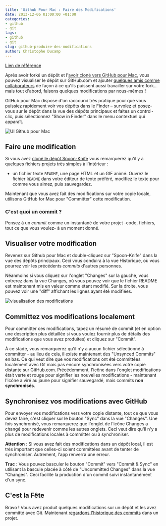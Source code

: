 ```yaml
---
title: 'Github Pour Mac : Faire des Modifications'
date: 2013-12-06 01:00:00 +01:00
categories:
- github
- git
tags:
- github
- git
slug: github-produire-des-modifications
author: Christophe Ducamp
---
```


[Lien de référence](https://help.github.com/articles/making-changes)

Après avoir forké un dépôt et l'[avoir cloné vers GitHub pour Mac](/2013/12/06/github-pour-mac-travailler-avec-des-repos/), vous pouvez visualiser le dépôt sur GitHub.com et ajouter [quelques amis comme collaborateurs](https://help.github.com/articles/how-do-i-add-a-collaborator) de façon à ce qu'ils puissent aussi travailler sur votre fork… mais tout d'abord, faisons quelques modifications par nous-mêmes ! 

GitHub pour Mac dispose d'un raccourci très pratique pour que vous puissiez rapidement voir vos dépôts dans le Finder – survolez et posez-vous sur le dépôt dans la vue des dépôts principaux et faites un control-clic, puis sélectionnez "Show in Finder" dans le menu contextuel qui apparaît.


![UI Github pour Mac](/img/Github-Mac-ShowInFinder.png)

## Faire une modification

Si vous avez [cloné le dépôt Spoon-Knife](/2013/12/06/github-pour-mac-travailler-avec-des-repos/) vous remarquerez qu'il y a quelques fichiers projets très simples à l'intérieur : 
- un fichier texte `README`, une page HTML et un GIF animé.  Ouvrez le fichier `README` dans votre éditeur de texte préféré, modifiez le texte pour comme vous aimez, puis sauvegardez.

Maintenant que vous avez fait des modifications sur votre copie locale, utilisons GitHub for Mac pour "Committer" cette modification.

### C'est quoi un commit ?

Pensez à un *commit* comme un instantané de votre projet -code, fichiers, tout ce que vous voulez- à un moment donné.

## Visualiser votre modification

Revenez sur Github pour Mac et double-cliquez sur "Spoon-Knife" dans la vue des dépôts principaux. Ceci vous conduira à la vue Historique, où vous pourrez voir les précédents *commits* d'autres personnes. 

Néanmoins si vous cliquez sur l'onglet "Changes" sur la gauche, vous entrerez dans la vue Changes, où vous pouvez voir que le fichier README est maintenant mis en valeur comme étant modifié. Sur la droite, vous pouvez voir une "diff" affichant les lignes ayant été modifiées.

![visualisation des modifications](/img/GitHub-Changes-view.png "Visualisation des Modifications")


## Committez vos modifications localement

Pour committer ces modifications, tapez un résumé de commit (et en option une description plus détaillée si vous voulez fournir plus de détails des modifications que vous avez produites) et cliquez sur "Commit".

À ce stade, vous remarquerez qu'il n'y a aucun fichier sélectionné à committer - au lieu de cela, il existe maintenant des "Unsynced Commits" en bas. Ce qui veut dire que vos modifications ont été committées localement avec Git mais pas encore synchronisées vers votre copie distante sur GitHub.com. Précédemment, l'icône dans l'onglet modifications était verte et rouge pour signifier  les nouvelles modifications - maintenant l'icône a viré au jaune pour signifier sauvegardé, mais commits **non synchronisés**.

## Synchronisez vos modifications avec GitHub

Pour envoyer vos modifications vers votre copie distante, tout ce que vous devez faire, c'est cliquer sur le bouton "Sync" dans la vue "Changes". Une fois synchronisé, vous remarquerez que l'onglet de l'icône Changes a changé pour redevenir comme les autres onglets. Ceci veut dire qu'il n'y a plus de modifications locales à committer ou à synchroniser.

**Attention** : Si vous avez fait des modifications dans un dépôt local, il est très important que celles-ci soient committées avant de tenter de synchroniser. Autrement, l'app renverra une erreur.

**Truc** : Vous pouvez basculer le bouton "Commit" vers  "Commit & Sync" en utilisant la bascule placée à côté de "Uncommitted Changes" dans la vue "Changes". Ceci facilite la production d'un commit suivi instantanément d'un sync.

## C'est la Fête 

Bravo ! Vous avez produit quelques modifications sur un dépôt et les avez committé avec Git. Maintenant [regardons l'historique des commits](https://help.github.com/articles/viewing-previous-commits) dans un projet.

